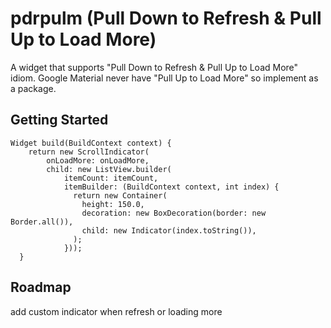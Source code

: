 # pdrpulm (Pull Down to Refresh & Pull Up to Load More)

A widget that supports "Pull Down to Refresh & Pull Up to Load More" idiom.
Google Material never have "Pull Up to Load More" so implement as a package.

## Getting Started

```
Widget build(BuildContext context) {
    return new ScrollIndicator(
        onLoadMore: onLoadMore,
        child: new ListView.builder(
            itemCount: itemCount,
            itemBuilder: (BuildContext context, int index) {
              return new Container(
                height: 150.0,
                decoration: new BoxDecoration(border: new Border.all()),
                child: new Indicator(index.toString()),
              );
            }));
  }
```

## Roadmap

add custom indicator when refresh or loading more

